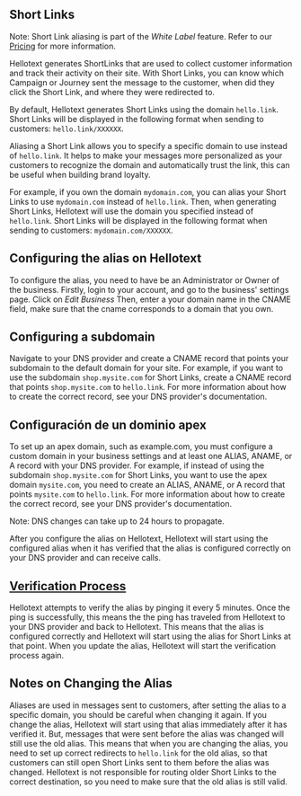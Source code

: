 ## Short Links

<div class="note">
    Note: Short Link aliasing is part of the <i>White Label</i> feature. 
    Refer to our <a data-external href="https://www.hellotext.com/pricing" class="active" target="_blank">Pricing</a> for more information. 
</div>

Hellotext generates ShortLinks that are used to collect customer information and track their activity on their site. 
With Short Links, you can know which Campaign or Journey sent the message to the customer, when did they click the Short Link,
and where they were redirected to. 

By default, Hellotext generates Short Links using the domain `hello.link`. Short Links will be displayed in the following format
when sending to customers: `hello.link/XXXXXX`.

Aliasing a Short Link allows you to specify a specific domain to use instead of `hello.link`. It helps to make your
messages more personalized as your customers to recognize the domain and automatically trust the link, this can be useful when building brand loyalty.

For example, if you own the domain `mydomain.com`, you can alias your Short Links to use `mydomain.com` instead of `hello.link`.
Then, when generating Short Links, Hellotext will use the domain you specified instead of `hello.link`. 
Short Links will be displayed in the following format when sending to customers: `mydomain.com/XXXXXX`.

## Configuring the alias on Hellotext

To configure the alias, you need to have be an Administrator or Owner of the business. 
Firstly, login to your account, and go to the business' settings page. Click on _Edit Business_
Then, enter a your domain name in the CNAME field, make sure that the cname corresponds to a domain that you own.

## Configuring a subdomain

Navigate to your DNS provider and create a CNAME record that points your subdomain to the default domain for your site. 
For example, if you want to use the subdomain `shop.mysite.com` for Short Links, 
create a CNAME record that points `shop.mysite.com` to `hello.link`.
For more information about how to create the correct record, see your DNS provider's documentation.

## Configuración de un dominio apex

To set up an apex domain, such as example.com, you must configure a custom domain in your business settings and at least one ALIAS, ANAME, or A record with your DNS provider.
For example, if instead of using the subdomain `shop.mysite.com` for Short Links, you want to use the apex domain `mysite.com`,
you need to create an ALIAS, ANAME, or A record that points `mysite.com` to `hello.link`.
For more information about how to create the correct record, see your DNS provider's documentation.

<div class="note">
    Note: DNS changes can take up to 24 hours to propagate.
</div>

After you configure the alias on Hellotext, Hellotext will start using the configured alias when it has verified 
that the alias is configured correctly on your DNS provider and can receive calls.

## <a id='verification' href='#verification' class='navigator'>Verification Process</a>

Hellotext attempts to verify the alias by pinging it every 5 minutes. 
Once the ping is successfully, this means the the ping has traveled from Hellotext to your DNS provider and back to Hellotext.
This means that the alias is configured correctly and Hellotext will start using the alias for Short Links at that point.
When you update the alias, Hellotext will start the verification process again.

## Notes on Changing the Alias

Aliases are used in messages sent to customers, after setting the alias to a specific domain, you should be careful when changing it again.
If you change the alias, Hellotext will start using that alias immediately after it has verified it. 
But, messages that were sent before the alias was changed will still use the old alias. This means that when you are changing the alias,
you need to set up correct redirects to `hello.link` for the old alias, so that customers can still open Short Links sent to them before the alias was changed.
Hellotext is not responsible for routing older Short Links to the correct destination, so you need to make sure that the old alias is still valid.
